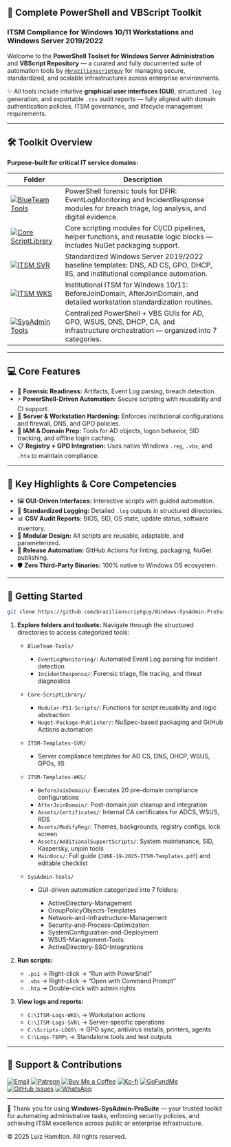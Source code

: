 ## 🚀 Complete PowerShell and VBScript Toolkit

### ITSM Compliance for Windows 10/11 Workstations and Windows Server 2019/2022

Welcome to the **PowerShell Toolset for Windows Server Administration** and **VBScript Repository** — a curated and fully documented suite of automation tools by [`@brazilianscriptguy`](https://github.com/brazilianscriptguy) for managing secure, standardized, and scalable infrastructures across enterprise environments.

✨ All tools include intuitive **graphical user interfaces (GUI)**, structured `.log` generation, and exportable `.csv` audit reports — fully aligned with domain authentication policies, ITSM governance, and lifecycle management requirements.

---

## 🛠️ Toolkit Overview

**Purpose-built for critical IT service domains:**

| Folder | Description |
|--------|-------------|
| [![BlueTeam Tools](https://img.shields.io/badge/BlueTeam%20Tools-Forensics-orange?style=for-the-badge&logo=protonmail&logoColor=white)](https://github.com/brazilianscriptguy/Windows-SysAdmin-ProSuite/tree/main/BlueTeam-Tools) | PowerShell forensic tools for DFIR: EventLogMonitoring and IncidentResponse modules for breach triage, log analysis, and digital evidence. |
| [![Core ScriptLibrary](https://img.shields.io/badge/Core%20ScriptLibrary-Modules-red?style=for-the-badge&logo=visualstudiocode&logoColor=white)](https://github.com/brazilianscriptguy/Windows-SysAdmin-ProSuite/tree/main/Core-ScriptLibrary) | Core scripting modules for CI/CD pipelines, helper functions, and reusable logic blocks — includes NuGet packaging support. |
| [![ITSM SVR](https://img.shields.io/badge/ITSM%20Templates-SVR-purple?style=for-the-badge&logo=windows11&logoColor=white)](https://github.com/brazilianscriptguy/Windows-SysAdmin-ProSuite/tree/main/ITSM-Templates-SVR) | Standardized Windows Server 2019/2022 baseline templates: DNS, AD CS, GPO, DHCP, IIS, and institutional compliance automation. |
| [![ITSM WKS](https://img.shields.io/badge/ITSM%20Templates-WKS-green?style=for-the-badge&logo=windows&logoColor=white)](https://github.com/brazilianscriptguy/Windows-SysAdmin-ProSuite/tree/main/ITSM-Templates-WKS) | Institutional ITSM for Windows 10/11: BeforeJoinDomain, AfterJoinDomain, and detailed workstation standardization routines. |
| [![SysAdmin Tools](https://img.shields.io/badge/SysAdmin%20Tools-Management-blue?style=for-the-badge&logo=microsoft&logoColor=white)](https://github.com/brazilianscriptguy/Windows-SysAdmin-ProSuite/tree/main/SysAdmin-Tools) | Centralized PowerShell + VBS GUIs for AD, GPO, WSUS, DNS, DHCP, CA, and infrastructure orchestration — organized into 7 categories. |

---

## 💻 Core Features

- 🧪 **Forensic Readiness:** Artifacts, Event Log parsing, breach detection.  
- ⚡ **PowerShell-Driven Automation:** Secure scripting with reusability and CI support.  
- 🔐 **Server & Workstation Hardening:** Enforces institutional configurations and firewall, DNS, and GPO policies.  
- 👤 **IAM & Domain Prep:** Tools for AD objects, logon behavior, SID tracking, and offline login caching.  
- 📋 **Registry + GPO Integration:** Uses native Windows `.reg`, `.vbs`, and `.hta` to maintain compliance.  

---

## 🌟 Key Highlights & Core Competencies

- 🖼️ **GUI-Driven Interfaces:** Interactive scripts with guided automation.  
- 📝 **Standardized Logging:** Detailed `.log` outputs in structured directories.  
- 📊 **CSV Audit Reports:** BIOS, SID, OS state, update status, software inventory.  
- 🧩 **Modular Design:** All scripts are reusable, adaptable, and parameterized.  
- 🔁 **Release Automation:** GitHub Actions for linting, packaging, NuGet publishing.  
- 🛡️ **Zero Third-Party Binaries:** 100% native to Windows OS ecosystem.  

---

## 🚀 Getting Started

```bash
git clone https://github.com/brazilianscriptguy/Windows-SysAdmin-ProSuite.git
````

1. **Explore folders and toolsets:**
   Navigate through the structured directories to access categorized tools:

   * `BlueTeam-Tools/`

     * `EventLogMonitoring/`: Automated Event Log parsing for incident detection
     * `IncidentResponse/`: Forensic triage, file tracing, and threat diagnostics

   * `Core-ScriptLibrary/`

     * `Modular-PS1-Scripts/`: Functions for script reusability and logic abstraction
     * `Nuget-Package-Publisher/`: NuSpec-based packaging and GitHub Actions automation

   * `ITSM-Templates-SVR/`

     * Server compliance templates for AD CS, DNS, DHCP, WSUS, GPOs, IIS

   * `ITSM-Templates-WKS/`

     * `BeforeJoinDomain/`: Executes 20 pre-domain compliance configurations
     * `AfterJoinDomain/`: Post-domain join cleanup and integration
     * `Assets/Certificates/`: Internal CA certificates for ADCS, WSUS, RDS
     * `Assets/ModifyReg/`: Themes, backgrounds, registry configs, lock screen
     * `Assets/AdditionalSupportScripts/`: System maintenance, SID, Kaspersky, unjoin tools
     * `MainDocs/`: Full guide (`JUNE-19-2025-ITSM-Templates.pdf`) and editable checklist

   * `SysAdmin-Tools/`

     * GUI-driven automation categorized into 7 folders:

       * ActiveDirectory-Management
       * GroupPolicyObjects-Templates
       * Network-and-Infrastructure-Management
       * Security-and-Process-Optimization
       * SystemConfiguration-and-Deployment
       * WSUS-Management-Tools
       * ActiveDirectory-SSO-Integrations

2. **Run scripts:**

   * `.ps1` → Right-click → “Run with PowerShell”
   * `.vbs` → Right-click → “Open with Command Prompt”
   * `.hta` → Double-click with admin rights

3. **View logs and reports:**

   * `C:\ITSM-Logs-WKS\` → Workstation actions
   * `C:\ITSM-Logs-SVR\` → Server-specific operations
   * `C:\Scripts-LOGS\` → GPO sync, antivirus installs, printers, agents
   * `C:\Logs-TEMP\` → Standalone tools and test outputs

---

## 🤝 Support & Contributions

[![Email](https://img.shields.io/badge/Email-luizhamilton.lhr@gmail.com-D14836?style=for-the-badge\&logo=gmail)](mailto:luizhamilton.lhr@gmail.com)
[![Patreon](https://img.shields.io/badge/Support%20Me-Patreon-red?style=for-the-badge\&logo=patreon)](https://www.patreon.com/brazilianscriptguy)
[![Buy Me a Coffee](https://img.shields.io/badge/Buy%20Me%20a%20Coffee-yellow?style=for-the-badge\&logo=buymeacoffee)](https://buymeacoffee.com/brazilianscriptguy)
[![Ko-fi](https://img.shields.io/badge/Ko--fi-blue?style=for-the-badge\&logo=kofi)](https://ko-fi.com/brazilianscriptguy)
[![GoFundMe](https://img.shields.io/badge/GoFundMe-green?style=for-the-badge\&logo=gofundme)](https://www.gofundme.com/f/brazilianscriptguy)
[![GitHub Issues](https://img.shields.io/badge/Report%20Issues-GitHub-blue?style=for-the-badge\&logo=github)](https://github.com/brazilianscriptguy/Windows-SysAdmin-ProSuite/issues)
[![WhatsApp](https://img.shields.io/badge/Join%20Us-WhatsApp-25D366?style=for-the-badge\&logo=whatsapp)](https://whatsapp.com/channel/0029VaEgqC50G0XZV1k4Mb1c)

---

💼 Thank you for using **Windows-SysAdmin-ProSuite** — your trusted toolkit for automating administrative tasks, enforcing security policies, and achieving ITSM excellence across public or enterprise infrastructure.

© 2025 Luiz Hamilton. All rights reserved.

